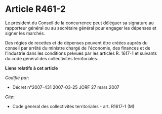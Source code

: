 # Article R461-2

Le président du Conseil de la concurrence peut déléguer sa signature au rapporteur général ou au secrétaire général pour
engager les dépenses et signer les marchés.

Des régies de recettes et de dépenses peuvent être créées auprès du conseil par arrêté du ministre chargé de l'économie, des
finances et de l'industrie dans les conditions prévues par les articles R. 1617-1 et suivants du code général des
collectivités territoriales.

**Liens relatifs à cet article**

_Codifié par_:

  - Décret n°2007-431 2007-03-25 JORF 27 mars 2007

_Cite_:

  - Code général des collectivités territoriales - art. R1617-1 (M)
